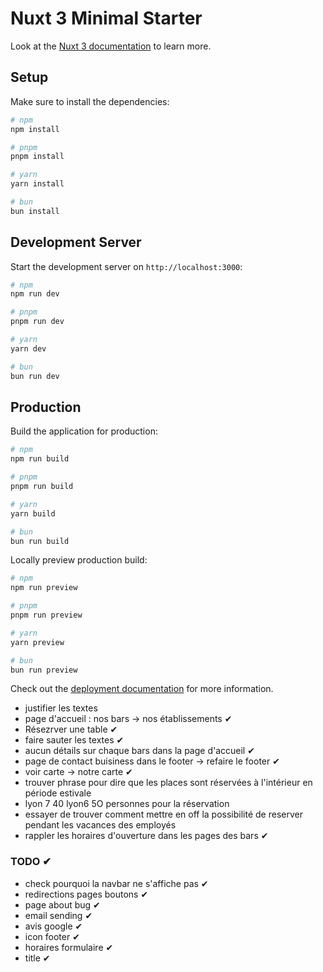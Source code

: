 # Nuxt 3 Minimal Starter

Look at the [Nuxt 3 documentation](https://nuxt.com/docs/getting-started/introduction) to learn more.

## Setup

Make sure to install the dependencies:

```bash
# npm
npm install

# pnpm
pnpm install

# yarn
yarn install

# bun
bun install
```

## Development Server

Start the development server on `http://localhost:3000`:

```bash
# npm
npm run dev

# pnpm
pnpm run dev

# yarn
yarn dev

# bun
bun run dev
```

## Production

Build the application for production:

```bash
# npm
npm run build

# pnpm
pnpm run build

# yarn
yarn build

# bun
bun run build
```

Locally preview production build:

```bash
# npm
npm run preview

# pnpm
pnpm run preview

# yarn
yarn preview

# bun
bun run preview
```

Check out the [deployment documentation](https://nuxt.com/docs/getting-started/deployment) for more information.

- justifier les textes
- page d'accueil : nos bars -> nos établissements ✔
- Résezrver une table ✔
- faire sauter les textes ✔
- aucun détails sur chaque bars dans la page d'accueil ✔
- page de contact buisiness dans le footer -> refaire le footer ✔
- voir carte -> notre carte ✔
- trouver phrase pour dire que les places sont réservées à l'intérieur en période estivale
- lyon 7 40 lyon6 5O personnes pour la réservation
- essayer de trouver comment mettre en off la possibilité de reserver pendant les vacances des employés
- rappler les horaires d'ouverture dans les pages des bars ✔

### TODO ✔

- check pourquoi la navbar ne s'affiche pas ✔
- redirections pages boutons ✔
- page about bug ✔
- email sending ✔
- avis google ✔
- icon footer ✔
- horaires formulaire ✔
- title ✔